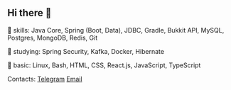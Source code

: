 ## Hi there 👋

🔧 skills: Java Core, Spring (Boot, Data), JDBC, Gradle, Bukkit API, MySQL, Postgres, MongoDB, Redis, Git

📖 studying: Spring Security, Kafka, Docker, Hibernate

👀 basic: Linux, Bash, HTML, CSS, React.js, JavaScript, TypeScript

Contacts:
[Telegram](https://inotbaggi.t.me)
[Email](mailto:inotbaggi@gmail.com)
